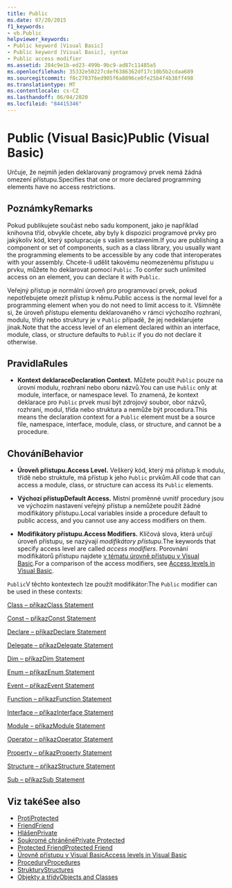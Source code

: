 ```yaml
---
title: Public
ms.date: 07/20/2015
f1_keywords:
- vb.Public
helpviewer_keywords:
- Public keyword [Visual Basic]
- Public keyword [Visual Basic], syntax
- Public access modifier
ms.assetid: 284c9e1b-ed23-499b-9bc9-ad87c11485a5
ms.openlocfilehash: 35332e50227cdef6386362df17c10b5b2cdaa689
ms.sourcegitcommit: f8c270376ed905f6a8896ce0fe25b4f4b38ff498
ms.translationtype: MT
ms.contentlocale: cs-CZ
ms.lasthandoff: 06/04/2020
ms.locfileid: "84415346"
---
```

# <a name="public-visual-basic"></a><span data-ttu-id="3d6c7-102">Public (Visual Basic)</span><span class="sxs-lookup"><span data-stu-id="3d6c7-102">Public (Visual Basic)</span></span>
<span data-ttu-id="3d6c7-103">Určuje, že nejmíň jeden deklarovaný programový prvek nemá žádná omezení přístupu.</span><span class="sxs-lookup"><span data-stu-id="3d6c7-103">Specifies that one or more declared programming elements have no access restrictions.</span></span>  
  
## <a name="remarks"></a><span data-ttu-id="3d6c7-104">Poznámky</span><span class="sxs-lookup"><span data-stu-id="3d6c7-104">Remarks</span></span>  
 <span data-ttu-id="3d6c7-105">Pokud publikujete součást nebo sadu komponent, jako je například knihovna tříd, obvykle chcete, aby byly k dispozici programové prvky pro jakýkoliv kód, který spolupracuje s vaším sestavením.</span><span class="sxs-lookup"><span data-stu-id="3d6c7-105">If you are publishing a component or set of components, such as a class library, you usually want the programming elements to be accessible by any code that interoperates with your assembly.</span></span> <span data-ttu-id="3d6c7-106">Chcete-li udělit takovému neomezenému přístupu u prvku, můžete ho deklarovat pomocí `Public` .</span><span class="sxs-lookup"><span data-stu-id="3d6c7-106">To confer such unlimited access on an element, you can declare it with `Public`.</span></span>  
  
 <span data-ttu-id="3d6c7-107">Veřejný přístup je normální úroveň pro programovací prvek, pokud nepotřebujete omezit přístup k němu.</span><span class="sxs-lookup"><span data-stu-id="3d6c7-107">Public access is the normal level for a programming element when you do not need to limit access to it.</span></span> <span data-ttu-id="3d6c7-108">Všimněte si, že úroveň přístupu elementu deklarovaného v rámci výchozího rozhraní, modulu, třídy nebo struktury je v `Public` případě, že jej nedeklarujete jinak.</span><span class="sxs-lookup"><span data-stu-id="3d6c7-108">Note that the access level of an element declared within an interface, module, class, or structure defaults to `Public` if you do not declare it otherwise.</span></span>  
  
## <a name="rules"></a><span data-ttu-id="3d6c7-109">Pravidla</span><span class="sxs-lookup"><span data-stu-id="3d6c7-109">Rules</span></span>  
  
- <span data-ttu-id="3d6c7-110">**Kontext deklarace**</span><span class="sxs-lookup"><span data-stu-id="3d6c7-110">**Declaration Context.**</span></span> <span data-ttu-id="3d6c7-111">Můžete použít `Public` pouze na úrovni modulu, rozhraní nebo oboru názvů.</span><span class="sxs-lookup"><span data-stu-id="3d6c7-111">You can use `Public` only at module, interface, or namespace level.</span></span> <span data-ttu-id="3d6c7-112">To znamená, že kontext deklarace pro `Public` prvek musí být zdrojový soubor, obor názvů, rozhraní, modul, třída nebo struktura a nemůže být procedura.</span><span class="sxs-lookup"><span data-stu-id="3d6c7-112">This means the declaration context for a `Public` element must be a source file, namespace, interface, module, class, or structure, and cannot be a procedure.</span></span>  
  
## <a name="behavior"></a><span data-ttu-id="3d6c7-113">Chování</span><span class="sxs-lookup"><span data-stu-id="3d6c7-113">Behavior</span></span>  
  
- <span data-ttu-id="3d6c7-114">**Úroveň přístupu.**</span><span class="sxs-lookup"><span data-stu-id="3d6c7-114">**Access Level.**</span></span> <span data-ttu-id="3d6c7-115">Veškerý kód, který má přístup k modulu, třídě nebo struktuře, má přístup k jeho `Public` prvkům.</span><span class="sxs-lookup"><span data-stu-id="3d6c7-115">All code that can access a module, class, or structure can access its `Public` elements.</span></span>  
  
- <span data-ttu-id="3d6c7-116">**Výchozí přístup**</span><span class="sxs-lookup"><span data-stu-id="3d6c7-116">**Default Access.**</span></span> <span data-ttu-id="3d6c7-117">Místní proměnné uvnitř procedury jsou ve výchozím nastavení veřejný přístup a nemůžete použít žádné modifikátory přístupu.</span><span class="sxs-lookup"><span data-stu-id="3d6c7-117">Local variables inside a procedure default to public access, and you cannot use any access modifiers on them.</span></span>  
  
- <span data-ttu-id="3d6c7-118">**Modifikátory přístupu.**</span><span class="sxs-lookup"><span data-stu-id="3d6c7-118">**Access Modifiers.**</span></span> <span data-ttu-id="3d6c7-119">Klíčová slova, která určují úroveň přístupu, se nazývají *modifikátory přístupu*.</span><span class="sxs-lookup"><span data-stu-id="3d6c7-119">The keywords that specify access level are called *access modifiers*.</span></span> <span data-ttu-id="3d6c7-120">Porovnání modifikátorů přístupu najdete [v tématu úrovně přístupu v Visual Basic](../../programming-guide/language-features/declared-elements/access-levels.md).</span><span class="sxs-lookup"><span data-stu-id="3d6c7-120">For a comparison of the access modifiers, see [Access levels in Visual Basic](../../programming-guide/language-features/declared-elements/access-levels.md).</span></span>  
  
 <span data-ttu-id="3d6c7-121">`Public`V těchto kontextech lze použít modifikátor:</span><span class="sxs-lookup"><span data-stu-id="3d6c7-121">The `Public` modifier can be used in these contexts:</span></span>  
  
 [<span data-ttu-id="3d6c7-122">Class – příkaz</span><span class="sxs-lookup"><span data-stu-id="3d6c7-122">Class Statement</span></span>](../statements/class-statement.md)  
  
 [<span data-ttu-id="3d6c7-123">Const – příkaz</span><span class="sxs-lookup"><span data-stu-id="3d6c7-123">Const Statement</span></span>](../statements/const-statement.md)  
  
 [<span data-ttu-id="3d6c7-124">Declare – příkaz</span><span class="sxs-lookup"><span data-stu-id="3d6c7-124">Declare Statement</span></span>](../statements/declare-statement.md)  
  
 [<span data-ttu-id="3d6c7-125">Delegate – příkaz</span><span class="sxs-lookup"><span data-stu-id="3d6c7-125">Delegate Statement</span></span>](../statements/delegate-statement.md)  
  
 [<span data-ttu-id="3d6c7-126">Dim – příkaz</span><span class="sxs-lookup"><span data-stu-id="3d6c7-126">Dim Statement</span></span>](../statements/dim-statement.md)  
  
 [<span data-ttu-id="3d6c7-127">Enum – příkaz</span><span class="sxs-lookup"><span data-stu-id="3d6c7-127">Enum Statement</span></span>](../statements/enum-statement.md)  
  
 [<span data-ttu-id="3d6c7-128">Event – příkaz</span><span class="sxs-lookup"><span data-stu-id="3d6c7-128">Event Statement</span></span>](../statements/event-statement.md)  
  
 [<span data-ttu-id="3d6c7-129">Function – příkaz</span><span class="sxs-lookup"><span data-stu-id="3d6c7-129">Function Statement</span></span>](../statements/function-statement.md)  
  
 [<span data-ttu-id="3d6c7-130">Interface – příkaz</span><span class="sxs-lookup"><span data-stu-id="3d6c7-130">Interface Statement</span></span>](../statements/interface-statement.md)  
  
 [<span data-ttu-id="3d6c7-131">Module – příkaz</span><span class="sxs-lookup"><span data-stu-id="3d6c7-131">Module Statement</span></span>](../statements/module-statement.md)  
  
 [<span data-ttu-id="3d6c7-132">Operator – příkaz</span><span class="sxs-lookup"><span data-stu-id="3d6c7-132">Operator Statement</span></span>](../statements/operator-statement.md)  
  
 [<span data-ttu-id="3d6c7-133">Property – příkaz</span><span class="sxs-lookup"><span data-stu-id="3d6c7-133">Property Statement</span></span>](../statements/property-statement.md)  
  
 [<span data-ttu-id="3d6c7-134">Structure – příkaz</span><span class="sxs-lookup"><span data-stu-id="3d6c7-134">Structure Statement</span></span>](../statements/structure-statement.md)  
  
 [<span data-ttu-id="3d6c7-135">Sub – příkaz</span><span class="sxs-lookup"><span data-stu-id="3d6c7-135">Sub Statement</span></span>](../statements/sub-statement.md)  
  
## <a name="see-also"></a><span data-ttu-id="3d6c7-136">Viz také</span><span class="sxs-lookup"><span data-stu-id="3d6c7-136">See also</span></span>

- [<span data-ttu-id="3d6c7-137">Proti</span><span class="sxs-lookup"><span data-stu-id="3d6c7-137">Protected</span></span>](protected.md)
- [<span data-ttu-id="3d6c7-138">Friend</span><span class="sxs-lookup"><span data-stu-id="3d6c7-138">Friend</span></span>](friend.md)
- [<span data-ttu-id="3d6c7-139">Hlášen</span><span class="sxs-lookup"><span data-stu-id="3d6c7-139">Private</span></span>](private.md)
- [<span data-ttu-id="3d6c7-140">Soukromé chráněné</span><span class="sxs-lookup"><span data-stu-id="3d6c7-140">Private Protected</span></span>](private-protected.md)
- [<span data-ttu-id="3d6c7-141">Protected Friend</span><span class="sxs-lookup"><span data-stu-id="3d6c7-141">Protected Friend</span></span>](protected-friend.md)
- [<span data-ttu-id="3d6c7-142">Úrovně přístupu v Visual Basic</span><span class="sxs-lookup"><span data-stu-id="3d6c7-142">Access levels in Visual Basic</span></span>](../../programming-guide/language-features/declared-elements/access-levels.md)
- [<span data-ttu-id="3d6c7-143">Procedury</span><span class="sxs-lookup"><span data-stu-id="3d6c7-143">Procedures</span></span>](../../programming-guide/language-features/procedures/index.md)
- [<span data-ttu-id="3d6c7-144">Struktury</span><span class="sxs-lookup"><span data-stu-id="3d6c7-144">Structures</span></span>](../../programming-guide/language-features/data-types/structures.md)
- [<span data-ttu-id="3d6c7-145">Objekty a třídy</span><span class="sxs-lookup"><span data-stu-id="3d6c7-145">Objects and Classes</span></span>](../../programming-guide/language-features/objects-and-classes/index.md)
